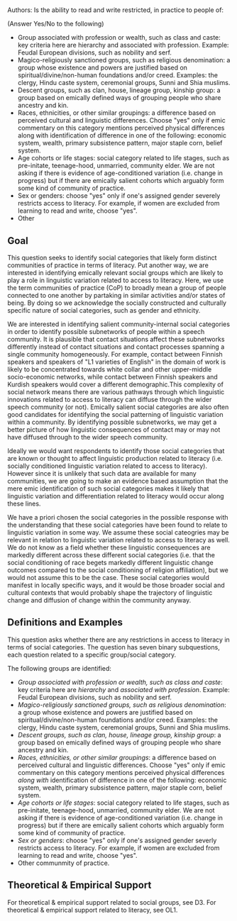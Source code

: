 # [](ContributionTable?__template__=property.md&property=name#cldf:OL2)

Authors: [](ContributionTable?__template__=property.md&property=contributor#cldf:OL2)
Is the ability to read and write restricted, in practice to people of:

(Answer Yes/No to the following)
- Group associated with profession or wealth, such as class and caste: key criteria here are hierarchy and associated with profession. Example: Feudal European divisions, such as nobility and serf.
- Magico-religiously sanctioned groups, such as religious denomination: a group whose existence and powers are justified based on spiritual/divine/non-human foundations and/or creed. Examples: the clergy, Hindu caste system, ceremonial groups, Sunni and Shia muslims.
- Descent groups, such as clan, house, lineage group, kinship group: a group based on emically defined ways of grouping people who share ancestry and kin.
- Races, ethnicities, or other similar groupings: a difference based on perceived cultural and linguistic differences. Choose "yes" only if emic commentary on this category mentions perceived physical differences along with identification of difference in one of the following: economic system, wealth, primary subsistence pattern, major staple corn, belief system.
- Age cohorts or life stages: social category related to life stages, such as pre-initate, teenage-hood, unmarried, community elder. We are not asking if there is evidence of age-conditioned variation (i.e. change in progress) but if there are emically salient cohorts which arguably form some kind of community of practice.
- Sex or genders: choose "yes" only if one's assigned gender severely restricts access to literacy. For example, if women are excluded from learning to read and write, choose "yes".
- Other

## Goal

This question seeks to identify social categories that likely form distinct communities of practice in terms of literacy. Put another way, we are interested in identifying emically relevant social groups which are likely to play a role in linguistic variation related to access to literacy. Here, we use the term communities of practice (CoP) to broadly mean a group of people connected to one another by partaking in similar activities and/or states of being. By doing so we acknowledge the socially constructed and culturally specific nature of social categories, such as gender and ethnicity.

We are interested in identifying salient community-internal social categories in order to identify possible subnetworks of people within a speech community. It is plausible that contact situations affect these subnetworks differently instead of contact situations and contact processes spanning a single community homogeneously. For example, contact between Finnish speakers and speakers of "L1 varieties of English" in the domain of work is likely to be concentrated towards white collar and other upper-middle socio-economic networks, while contact between Finnish speakers and Kurdish speakers would cover a different demographic.This complexity of social network means there are various pathways through which linguistic innovations related to access to literacy can diffuse through the wider speech community (or not). Emically salient social categories are also often good candidates for identifying the social patterning of linguistic variation within a community. By identifying possible subnetworks, we may get a better picture of how linguistic consequences of contact may or may not have diffused through to the wider speech community.

Ideally we would want respondents to identify those social categories that are known or thought to affect linguistic production related to literacy (i.e. socially conditioned linguistic variation related to access to literacy). However since it is unlikely that such data are available for many communities, we are going to make an evidence based assumption that the mere emic identification of such social categories makes it likely that linguistic variation and differentiation related to literacy would occur along these lines.

We have a priori chosen the social categories in the possible response with the understanding that these social categories have been found to relate to linguistic variation in some way. We assume these social cateogries may be relevant in relation to linguistic variation related to access to literacy as well. We do not know as a field whether these linguistic consequences are markedly different across these different social categories (i.e. that the social conditioning of race begets markedly different linguistic change outcomes compared to the social conditioning of religion affiliation), but we would not assume this to be the case. These social categories would manifest in locally specific ways, and it would be those broader social and cultural contexts that would probably shape the trajectory of linguistic change and diffusion of change within the community anyway.

## Definitions and Examples

This question asks whether there are any restrictions in access to literacy in terms of social categories. The question has seven binary subquestions, each question related to a specific group/social category.

The following groups are identified:
- *Group associated with profession or wealth, such as class and caste*: key criteria here are *hierarchy* and *associated with profession*. Example: Feudal European divisions, such as nobility and serf.
- *Magico-religiously sanctioned groups, such as religious denomination*: a group whose existence and powers are justified based on spiritual/divine/non-human foundations and/or creed. Examples: the clergy, Hindu caste system, ceremonial groups, Sunni and Shia muslims.
- *Descent groups, such as clan, house, lineage group, kinship group*: a group based on emically defined ways of grouping people who share ancestry and kin.
- *Races, ethnicities, or other similar groupings*: a difference based on perceived cultural and linguistic differences. Choose "yes" only if emic commentary on this category mentions perceived physical differences *along with* identification of difference in one of the following: economic system, wealth, primary subsistence pattern, major staple corn, belief system.
- *Age cohorts or life stages*: social category related to life stages, such as pre-initate, teenage-hood, unmarried, community elder. We are not asking if there is evidence of age-conditioned variation (i.e. change in progress) but if there are emically salient cohorts which arguably form some kind of community of practice.
- *Sex or genders*: choose "yes" only if one's assigned gender severly restricts access to literacy. For example, if women are excluded from learning to read and write, choose "yes".
- Other communmity of practice.
## Theoretical & Empirical Support

For theoretical & empirical support related to social groups, see D3. For theoretical & empirical support related to literacy, see OL1.
